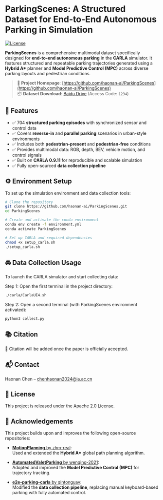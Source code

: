 # ParkingScenes: A Structured Dataset for End-to-End Autonomous Parking in Simulation

[![License](https://img.shields.io/badge/license-Apache%202.0-blue.svg)](LICENSE)

**ParkingScenes** is a comprehensive multimodal dataset specifically designed for **end-to-end autonomous parking** in the **CARLA** simulator. It features structured and repeatable parking trajectories generated using a **Hybrid A\*** planner and **Model Predictive Control (MPC)** across diverse parking layouts and pedestrian conditions.

> 🔗 **Project Homepage**: [https://github.com/haonan-ai/ParkingScenes](https://github.com/haonan-ai/ParkingScenes)  
> 📦 **Dataset Download**: [Baidu Drive](https://pan.baidu.com/s/1bPbPc0RCrA2IMFQD46KyLQ?pwd=1234) (Access Code: `1234`)

## 🌟 Features

- ✅ 704 **structured parking episodes** with synchronized sensor and control data  
- ✅ Covers **reverse-in** and **parallel parking** scenarios in urban-style environments  
- ✅ Includes both **pedestrian-present** and **pedestrian-free** conditions  
- ✅ Provides multimodal data: RGB, depth, BEV, vehicle motion, and control signals  
- ✅ Built on **CARLA 0.9.11** for reproducible and scalable simulation  
- ✅ Fully open-sourced **data collection pipeline**

## ⚙️ Environment Setup

To set up the simulation environment and data collection tools:

```bash
# Clone the repository
git clone https://github.com/haonan-ai/ParkingScenes.git
cd ParkingScenes

# Create and activate the conda environment
conda env create -f environment.yml
conda activate ParkingScenes

# Set up CARLA and required dependencies
chmod +x setup_carla.sh
./setup_carla.sh
```

## 🚘 Data Collection Usage
To launch the CARLA simulator and start collecting data:

Step 1: Open the first terminal in the project directory:
```bash
./carla/CarlaUE4.sh
```
Step 2: Open a second terminal (with ParkingScenes environment activated):
```bash
python3 collect.py
```

## 📚 Citation
📌 Citation will be added once the paper is officially accepted.

## 📬 Contact
Haonan Chen – chenhaonan2024@ia.ac.cn

## 📄 License
This project is released under the Apache 2.0 License.

## 🙏 Acknowledgements

This project builds upon and improves the following open-source repositories:

- [**MotionPlanning** by zhm-real](https://github.com/zhm-real/MotionPlanning):  
  Used and extended the **Hybrid A\*** global path planning algorithm.

- [**AutomatedValetParking** by wenqing-2021](https://github.com/wenqing-2021/AutomatedValetParking):  
  Adopted and improved the **Model Predictive Control (MPC)** for trajectory tracking.

- [**e2e-parking-carla** by qintonguav](https://github.com/qintonguav/e2e-parking-carla):  
  Modified the **data collection pipeline**, replacing manual keyboard-based parking with fully automated control.
